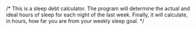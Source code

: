 /* This is a sleep debt calculator. The program will determine the actual and ideal hours of sleep for each night of the last week.
Finally, it will calculate, in hours, how far you are from your weekly sleep goal. 
*/
